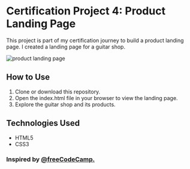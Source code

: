# Certification Project 4: Product Landing Page
This project is part of my certification journey to build a product landing page. I created a landing page for a guitar shop.

![product landing page](https://github.com/user-attachments/assets/7370d16d-fb2f-440b-9ab1-e423439c6b0c)

## How to Use
1. Clone or download this repository.
2. Open the index.html file in your browser to view the landing page.
3. Explore the guitar shop and its products.

## Technologies Used
- HTML5
- CSS3

### Inspired by <a href="https://www.freecodecamp.org/">@freeCodeCamp.</a>
